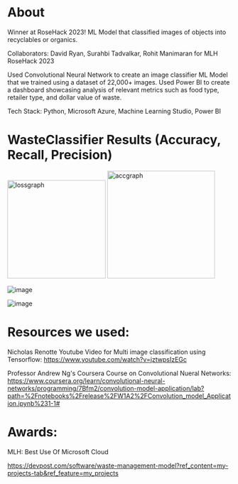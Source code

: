 # About
Winner at RoseHack 2023! ML Model that classified images of objects into recyclables or organics.

Collaborators: David Ryan, Surahbi Tadvalkar, Rohit Manimaran for MLH RoseHack 2023 

Used Convolutional Neural Network to create an image classifier ML Model that we trained using a dataset of 22,000+ images. Used Power BI to create a dashboard showcasing analysis of relevant metrics such as food type, retailer type, and dollar value of waste.

Tech Stack: Python, Microsoft Azure, Machine Learning Studio, Power BI

# WasteClassifier Results (Accuracy, Recall, Precision)
<img width="221" alt="lossgraph" src="https://user-images.githubusercontent.com/52841122/212564010-83aefe44-bfc3-4f69-9df2-f8976a5c0570.png">

<img width="242" alt="accgraph" src="https://user-images.githubusercontent.com/52841122/212564015-2d49cfe9-dc7f-4444-a712-69fbda64dacc.png">

![image](https://user-images.githubusercontent.com/102700240/213829984-7317ab22-50c3-47d8-a1a5-81ac1b746a5a.png)

![image](https://user-images.githubusercontent.com/102700240/213829959-eb81a4d5-bebe-4282-a76d-a02a3c979c91.png)

# Resources we used: 
Nicholas Renotte Youtube Video for Multi image classification using Tensorflow:
https://www.youtube.com/watch?v=jztwpsIzEGc

Professor Andrew Ng's Coursera Course on Convolutional Nueral Networks: 
https://www.coursera.org/learn/convolutional-neural-networks/programming/7Bfm2/convolution-model-application/lab?path=%2Fnotebooks%2Frelease%2FW1A2%2FConvolution_model_Application.ipynb%231-1#

# Awards:

MLH: Best Use Of Microsoft Cloud

https://devpost.com/software/waste-management-model?ref_content=my-projects-tab&ref_feature=my_projects
